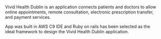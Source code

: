 Vivid Health Dublin is an application connects patients and doctors to allow online appointments, remote consultation, electronic prescription transfer, and payment services.

App was built in AWS C9 IDE and Ruby on rails has been selected as the ideal framework to design the Vivid Health Dublin application.
